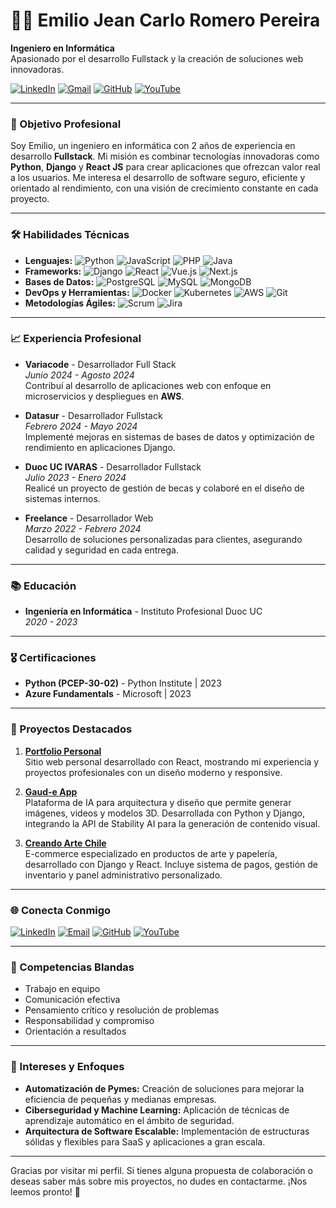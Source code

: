 # 👨‍💻 Emilio Jean Carlo Romero Pereira

**Ingeniero en Informática**  
Apasionado por el desarrollo Fullstack y la creación de soluciones web innovadoras.

[![LinkedIn](https://img.shields.io/badge/LinkedIn-EmilioRomero-blue?logo=linkedin&logoColor=white)](https://www.linkedin.com/in/emilio-romero-pereira-6129221ba/) [![Gmail](https://img.shields.io/badge/Email-emilioskr@gmail.com-red?logo=gmail&logoColor=white)](mailto:emilioskr@gmail.com) [![GitHub](https://img.shields.io/github/followers/Emiliooo90?label=GitHub&style=social)](https://github.com/Emiliooo90) [![YouTube](https://img.shields.io/badge/YouTube-@Emiliosk11-red?logo=youtube&logoColor=white)](https://www.youtube.com/@Emiliosk11)

---

### 🎯 Objetivo Profesional
Soy Emilio, un ingeniero en informática con 2 años de experiencia en desarrollo **Fullstack**. Mi misión es combinar tecnologías innovadoras como **Python**, **Django** y **React JS** para crear aplicaciones que ofrezcan valor real a los usuarios. Me interesa el desarrollo de software seguro, eficiente y orientado al rendimiento, con una visión de crecimiento constante en cada proyecto.

---

### 🛠️ Habilidades Técnicas

- **Lenguajes:** ![Python](https://img.shields.io/badge/Python-3776AB?logo=python&logoColor=white) ![JavaScript](https://img.shields.io/badge/JavaScript-F7DF1E?logo=javascript&logoColor=black) ![PHP](https://img.shields.io/badge/PHP-777BB4?logo=php&logoColor=white) ![Java](https://img.shields.io/badge/Java-007396?logo=java&logoColor=white)
- **Frameworks:** ![Django](https://img.shields.io/badge/Django-092E20?logo=django&logoColor=white) ![React](https://img.shields.io/badge/React-61DAFB?logo=react&logoColor=black) ![Vue.js](https://img.shields.io/badge/Vue.js-4FC08D?logo=vue.js&logoColor=white) ![Next.js](https://img.shields.io/badge/Next.js-000000?logo=next.js&logoColor=white)
- **Bases de Datos:** ![PostgreSQL](https://img.shields.io/badge/PostgreSQL-336791?logo=postgresql&logoColor=white) ![MySQL](https://img.shields.io/badge/MySQL-4479A1?logo=mysql&logoColor=white) ![MongoDB](https://img.shields.io/badge/MongoDB-47A248?logo=mongodb&logoColor=white)
- **DevOps y Herramientas:** ![Docker](https://img.shields.io/badge/Docker-2496ED?logo=docker&logoColor=white) ![Kubernetes](https://img.shields.io/badge/Kubernetes-326CE5?logo=kubernetes&logoColor=white) ![AWS](https://img.shields.io/badge/AWS-232F3E?logo=amazon-aws&logoColor=white) ![Git](https://img.shields.io/badge/Git-F05032?logo=git&logoColor=white)
- **Metodologías Ágiles:** ![Scrum](https://img.shields.io/badge/Scrum-6DB33F?logo=scrum&logoColor=white) ![Jira](https://img.shields.io/badge/Jira-0052CC?logo=jira&logoColor=white)

---

### 📈 Experiencia Profesional

- **Variacode** - Desarrollador Full Stack  
  *Junio 2024 - Agosto 2024*  
  Contribuí al desarrollo de aplicaciones web con enfoque en microservicios y despliegues en **AWS**.

- **Datasur** - Desarrollador Fullstack  
  *Febrero 2024 - Mayo 2024*  
  Implementé mejoras en sistemas de bases de datos y optimización de rendimiento en aplicaciones Django.

- **Duoc UC IVARAS** - Desarrollador Fullstack  
  *Julio 2023 - Enero 2024*  
  Realicé un proyecto de gestión de becas y colaboré en el diseño de sistemas internos.

- **Freelance** - Desarrollador Web  
  *Marzo 2022 - Febrero 2024*  
  Desarrollo de soluciones personalizadas para clientes, asegurando calidad y seguridad en cada entrega.

---

### 📚 Educación
- **Ingeniería en Informática** - Instituto Profesional Duoc UC  
  *2020 - 2023*

---

### 🎖️ Certificaciones

- **Python (PCEP-30-02)** - Python Institute | 2023
- **Azure Fundamentals** - Microsoft | 2023

---

### 📌 Proyectos Destacados

1. **[Portfolio Personal](https://emiliojcrp.cl/)**  
   Sitio web personal desarrollado con React, mostrando mi experiencia y proyectos profesionales con un diseño moderno y responsive.

2. **[Gaud-e App](https://www.gaud-e.app/)**  
   Plataforma de IA para arquitectura y diseño que permite generar imágenes, videos y modelos 3D. Desarrollada con Python y Django, integrando la API de Stability AI para la generación de contenido visual.

3. **[Creando Arte Chile](https://creandoartechile.cl/)**  
   E-commerce especializado en productos de arte y papelería, desarrollado con Django y React. Incluye sistema de pagos, gestión de inventario y panel administrativo personalizado.

---

### 🌐 Conecta Conmigo
[![LinkedIn](https://img.shields.io/badge/LinkedIn-EmilioRomero-blue?logo=linkedin&logoColor=white)](https://www.linkedin.com/in/emilio-romero-pereira-6129221ba/) [![Email](https://img.shields.io/badge/Email-emilioskr@gmail.com-red?logo=gmail&logoColor=white)](mailto:emilioskr@gmail.com) [![GitHub](https://img.shields.io/github/followers/Emiliooo90?label=GitHub&style=social)](https://github.com/Emiliooo90) [![YouTube](https://img.shields.io/badge/YouTube-@Emiliosk11-red?logo=youtube&logoColor=white)](https://www.youtube.com/@Emiliosk11)

---

### 💼 Competencias Blandas
- Trabajo en equipo
- Comunicación efectiva
- Pensamiento crítico y resolución de problemas
- Responsabilidad y compromiso
- Orientación a resultados

---

### 🚀 Intereses y Enfoques
- **Automatización de Pymes:** Creación de soluciones para mejorar la eficiencia de pequeñas y medianas empresas.
- **Ciberseguridad y Machine Learning:** Aplicación de técnicas de aprendizaje automático en el ámbito de seguridad.
- **Arquitectura de Software Escalable:** Implementación de estructuras sólidas y flexibles para SaaS y aplicaciones a gran escala.

---

Gracias por visitar mi perfil. Si tienes alguna propuesta de colaboración o deseas saber más sobre mis proyectos, no dudes en contactarme. ¡Nos leemos pronto! 👋
